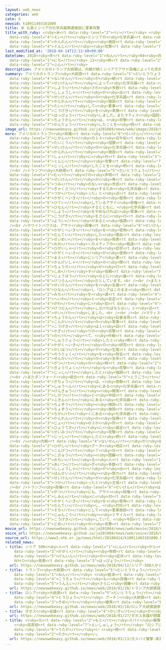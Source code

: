 ```yaml
---
layout: web_news
categories: web
cate: 6
newsid: k10011403101000
title: 米 仏英とシリアの化学兵器関連施設に軍事攻撃
title_with_ruby: <ruby>米<rt data-ruby-level="2">べい</rt></ruby> <ruby>仏<rt data-ruby-level="8">ふつ</rt></ruby><ruby>英<rt
  data-ruby-level="4">えい</rt></ruby>とシリアの<ruby>化学兵器<rt data-ruby-level="4">かがくへいき</rt></ruby><ruby>関連<rt
  data-ruby-level="4">かんれん</rt></ruby><ruby>施設<rt data-ruby-level="7">しせつ</rt></ruby>に<ruby>軍事<rt
  data-ruby-level="4">ぐんじ</rt></ruby><ruby>攻撃<rt data-ruby-level="7">こうげき</rt></ruby>
last_modified_at: '2018-04-14T13:12:00+09:00'
datetime: 2018<ruby>年<rt data-ruby-level="1">ねん</rt></ruby>04<ruby>月<rt data-ruby-level="1">がつ</rt></ruby>14<ruby>日<rt
  data-ruby-level="1">にち</rt></ruby> 13<ruby>時<rt data-ruby-level="2">じ</rt></ruby>12<ruby>分<rt
  data-ruby-level="2">ふん</rt></ruby>
description: アメリカのトランプ大統領は、内戦が続くシリアでアサド政権によって化学兵器が使用され多数の死傷者が出たとして、フランスやイギリスとともにアサド政権の化学兵器の関連施設に対して軍事攻撃を実施したと発表しました。またマティス国防長官は、攻撃はすでに完了したことを明らかにしました。
summary: アメリカのトランプ<ruby>大統領<rt data-ruby-level="5">だいとうりょう</rt></ruby>は、<ruby>内戦<rt
  data-ruby-level="4">ないせん</rt></ruby>が<ruby>続<rt data-ruby-level="4">つづ</rt></ruby>くシリアでアサド<ruby>政権<rt
  data-ruby-level="6">せいけん</rt></ruby>によって<ruby>化学兵器<rt data-ruby-level="4">かがくへいき</rt></ruby>が<ruby>使用<rt
  data-ruby-level="3">しよう</rt></ruby>され<ruby>多数<rt data-ruby-level="2">たすう</rt></ruby>の<ruby>死傷者<rt
  data-ruby-level="6">ししょうしゃ</rt></ruby>が<ruby>出<rt data-ruby-level="1">で</rt></ruby>たとして、フランスやイギリスとともにアサド<ruby>政権<rt
  data-ruby-level="6">せいけん</rt></ruby>の<ruby>化学兵器<rt data-ruby-level="4">かがくへいき</rt></ruby>の<ruby>関連<rt
  data-ruby-level="4">かんれん</rt></ruby><ruby>施設<rt data-ruby-level="7">しせつ</rt></ruby>に<ruby>対<rt
  data-ruby-level="3">たい</rt></ruby>して<ruby>軍事<rt data-ruby-level="4">ぐんじ</rt></ruby><ruby>攻撃<rt
  data-ruby-level="7">こうげき</rt></ruby>を<ruby>実施<rt data-ruby-level="7">じっし</rt></ruby>したと<ruby>発表<rt
  data-ruby-level="3">はっぴょう</rt></ruby>しました。またマティス<ruby>国防<rt data-ruby-level="5">こくぼう</rt></ruby><ruby>長官<rt
  data-ruby-level="4">ちょうかん</rt></ruby>は、<ruby>攻撃<rt data-ruby-level="7">こうげき</rt></ruby>はすでに<ruby>完了<rt
  data-ruby-level="7">かんりょう</rt></ruby>したことを<ruby>明<rt data-ruby-level="2">あき</rt></ruby>らかにしました。
image_url: https://newswebeasy.github.io/ja201804/news/web/image/2018/04/14/K10011403101_1804141229_1804141230_01_03.jpg
more: アメリカのトランプ<ruby>政権<rt data-ruby-level="6">せいけん</rt></ruby>は<ruby>日本<rt data-ruby-level="1">にっぽん</rt></ruby><ruby>時間<rt
  data-ruby-level="2">じかん</rt></ruby>の１４<ruby>日午前<rt data-ruby-level="2">にちごぜん</rt></ruby>、<ruby>対抗<rt
  data-ruby-level="7">たいこう</rt></ruby><ruby>措置<rt data-ruby-level="7">そち</rt></ruby>としてフランス、イギリスとともにアサド<ruby>政権<rt
  data-ruby-level="6">せいけん</rt></ruby>の<ruby>化学兵器<rt data-ruby-level="4">かがくへいき</rt></ruby>の<ruby>関連<rt
  data-ruby-level="4">かんれん</rt></ruby><ruby>施設<rt data-ruby-level="7">しせつ</rt></ruby>３か<ruby>所<rt
  data-ruby-level="3">しょ</rt></ruby>に<ruby>対<rt data-ruby-level="3">たい</rt></ruby>して<ruby>軍事<rt
  data-ruby-level="4">ぐんじ</rt></ruby><ruby>攻撃<rt data-ruby-level="7">こうげき</rt></ruby>を<ruby>実施<rt
  data-ruby-level="7">じっし</rt></ruby>したことを<ruby>明<rt data-ruby-level="2">あき</rt></ruby>らかにしました。<br
  /><br />トランプ<ruby>大統領<rt data-ruby-level="5">だいとうりょう</rt></ruby>は<ruby>国民<rt data-ruby-level="4">こくみん</rt></ruby><ruby>向<rt
  data-ruby-level="3">む</rt></ruby>けの<ruby>声明<rt data-ruby-level="2">せいめい</rt></ruby>で「アサド<ruby>政権<rt
  data-ruby-level="6">せいけん</rt></ruby>が<ruby>再<rt data-ruby-level="5">ふたた</rt></ruby>び、<ruby>罪<rt
  data-ruby-level="5">つみ</rt></ruby>のない<ruby>市民<rt data-ruby-level="4">しみん</rt></ruby>を<ruby>虐殺<rt
  data-ruby-level="7">ぎゃくさつ</rt></ruby>するため<ruby>化学兵器<rt data-ruby-level="4">かがくへいき</rt></ruby>を<ruby>使<rt
  data-ruby-level="3">つか</rt></ruby>った」と<ruby>述<rt data-ruby-level="5">の</rt></ruby>べて<ruby>化学兵器<rt
  data-ruby-level="4">かがくへいき</rt></ruby>の<ruby>使用<rt data-ruby-level="3">しよう</rt></ruby>を<ruby>否定<rt
  data-ruby-level="6">ひてい</rt></ruby>しているアサド<ruby>政権<rt data-ruby-level="6">せいけん</rt></ruby>を<ruby>非難<rt
  data-ruby-level="6">ひなん</rt></ruby>するとともに、<ruby>化学兵器<rt data-ruby-level="4">かがくへいき</rt></ruby>の<ruby>使用<rt
  data-ruby-level="3">しよう</rt></ruby>をやめなければ<ruby>軍事<rt data-ruby-level="4">ぐんじ</rt></ruby><ruby>攻撃<rt
  data-ruby-level="7">こうげき</rt></ruby>をさらに<ruby>行<rt data-ruby-level="2">おこな</rt></ruby>う<ruby>用意<rt
  data-ruby-level="3">ようい</rt></ruby>があると<ruby>強調<rt data-ruby-level="3">きょうちょう</rt></ruby>しました。<br
  /><br />ホワイトハウスは、アサド<ruby>政権<rt data-ruby-level="6">せいけん</rt></ruby>が<ruby>化学兵器<rt
  data-ruby-level="4">かがくへいき</rt></ruby>を<ruby>使用<rt data-ruby-level="3">しよう</rt></ruby>したと<ruby>断定<rt
  data-ruby-level="5">だんてい</rt></ruby>した<ruby>理由<rt data-ruby-level="3">りゆう</rt></ruby>について<ruby>声明<rt
  data-ruby-level="2">せいめい</rt></ruby>を<ruby>発表<rt data-ruby-level="3">はっぴょう</rt></ruby>し、<ruby>多<rt
  data-ruby-level="2">おお</rt></ruby>くのメディアの<ruby>報道<rt data-ruby-level="5">ほうどう</rt></ruby>や<ruby>被害者<rt
  data-ruby-level="7">ひがいしゃ</rt></ruby>の<ruby>症状<rt data-ruby-level="7">しょうじょう</rt></ruby>、それに<ruby>化学兵器<rt
  data-ruby-level="4">かがくへいき</rt></ruby>が<ruby>使用<rt data-ruby-level="3">しよう</rt></ruby>される<ruby>前<rt
  data-ruby-level="2">まえ</rt></ruby>にシリア<ruby>軍<rt data-ruby-level="4">ぐん</rt></ruby>の<ruby>関係者<rt
  data-ruby-level="4">かんけいしゃ</rt></ruby>の<ruby>間<rt data-ruby-level="2">あいだ</rt></ruby>で<ruby>調整<rt
  data-ruby-level="3">ちょうせい</rt></ruby>が<ruby>行<rt data-ruby-level="2">おこな</rt></ruby>われたことを<ruby>示<rt
  data-ruby-level="5">しめ</rt></ruby>す<ruby>信頼<rt data-ruby-level="7">しんらい</rt></ruby>できる<ruby>情報<rt
  data-ruby-level="5">じょうほう</rt></ruby>などに<ruby>基<rt data-ruby-level="7">もと</rt></ruby>づいた<ruby>結論<rt
  data-ruby-level="6">けつろん</rt></ruby>だとしています。<br /><br />またトランプ<ruby>大統領<rt data-ruby-level="5">だいとうりょう</rt></ruby>は、アサド<ruby>政権<rt
  data-ruby-level="6">せいけん</rt></ruby>を<ruby>支援<rt data-ruby-level="7">しえん</rt></ruby>しているロシアとイランを<ruby>非難<rt
  data-ruby-level="6">ひなん</rt></ruby>し「ロシアはこのまま<ruby>暗<rt data-ruby-level="3">くら</rt></ruby>い<ruby>道<rt
  data-ruby-level="2">みち</rt></ruby>を<ruby>選<rt data-ruby-level="4">えら</rt></ruby>ぶのか、<ruby>平和<rt
  data-ruby-level="3">へいわ</rt></ruby>と<ruby>安定<rt data-ruby-level="3">あんてい</rt></ruby>のためわれわれの<ruby>側<rt
  data-ruby-level="4">がわ</rt></ruby>に<ruby>加<rt data-ruby-level="4">くわ</rt></ruby>わるのか<ruby>決断<rt
  data-ruby-level="5">けつだん</rt></ruby>しなければならない」と<ruby>述<rt data-ruby-level="5">の</rt></ruby>べ、ロシアをけん<ruby>制<rt
  data-ruby-level="5">せい</rt></ruby>しました。<br /><br /><br />マティス<ruby>国防<rt data-ruby-level="5">こくぼう</rt></ruby><ruby>長官<rt
  data-ruby-level="4">ちょうかん</rt></ruby>は<ruby>記者会見<rt data-ruby-level="3">きしゃかいけん</rt></ruby>で「<ruby>今回<rt
  data-ruby-level="2">こんかい</rt></ruby>の<ruby>軍事<rt data-ruby-level="4">ぐんじ</rt></ruby><ruby>攻撃<rt
  data-ruby-level="7">こうげき</rt></ruby>は１<ruby>回<rt data-ruby-level="2">かい</rt></ruby><ruby>限<rt
  data-ruby-level="5">かぎ</rt></ruby>りの<ruby>攻撃<rt data-ruby-level="7">こうげき</rt></ruby>だ」と<ruby>述<rt
  data-ruby-level="5">の</rt></ruby>べて、<ruby>作戦<rt data-ruby-level="4">さくせん</rt></ruby>はすでに<ruby>終了<rt
  data-ruby-level="7">しゅうりょう</rt></ruby>したと<ruby>明<rt data-ruby-level="2">あき</rt></ruby>らかにするとともに<ruby>化学兵器<rt
  data-ruby-level="4">かがくへいき</rt></ruby>の<ruby>研究<rt data-ruby-level="3">けんきゅう</rt></ruby><ruby>開発<rt
  data-ruby-level="3">かいはつ</rt></ruby>や<ruby>生産<rt data-ruby-level="4">せいさん</rt></ruby><ruby>能力<rt
  data-ruby-level="5">のうりょく</rt></ruby>を<ruby>除去<rt data-ruby-level="6">じょきょ</rt></ruby>するため<ruby>前回<rt
  data-ruby-level="2">ぜんかい</rt></ruby>の<ruby>去年<rt data-ruby-level="3">きょねん</rt></ruby>４<ruby>月<rt
  data-ruby-level="1">がつ</rt></ruby>の<ruby>時<rt data-ruby-level="2">とき</rt></ruby>よりも<ruby>強力<rt
  data-ruby-level="2">きょうりょく</rt></ruby>な<ruby>攻撃<rt data-ruby-level="7">こうげき</rt></ruby>を<ruby>実施<rt
  data-ruby-level="7">じっし</rt></ruby>したと<ruby>強調<rt data-ruby-level="3">きょうちょう</rt></ruby>しました。<br
  /><br />またダンフォード<ruby>統合<rt data-ruby-level="5">とうごう</rt></ruby><ruby>参謀本部<rt data-ruby-level="7">さんぼうほんぶ</rt></ruby><ruby>議長<rt
  data-ruby-level="4">ぎちょう</rt></ruby>は、<ruby>首都<rt data-ruby-level="3">しゅと</rt></ruby>ダマスカス<ruby>周辺<rt
  data-ruby-level="4">しゅうへん</rt></ruby>にある<ruby>化学兵器<rt data-ruby-level="4">かがくへいき</rt></ruby>の<ruby>研究<rt
  data-ruby-level="3">けんきゅう</rt></ruby><ruby>開発<rt data-ruby-level="3">かいはつ</rt></ruby><ruby>施設<rt
  data-ruby-level="7">しせつ</rt></ruby>と<ruby>中部<rt data-ruby-level="3">ちゅうぶ</rt></ruby>ホムスの<ruby>付近<rt
  data-ruby-level="4">ふきん</rt></ruby>にある<ruby>化学兵器<rt data-ruby-level="4">かがくへいき</rt></ruby>の<ruby>貯蔵<rt
  data-ruby-level="6">ちょぞう</rt></ruby><ruby>施設<rt data-ruby-level="7">しせつ</rt></ruby>、そして<ruby>貯蔵<rt
  data-ruby-level="6">ちょぞう</rt></ruby><ruby>施設<rt data-ruby-level="7">しせつ</rt></ruby>の<ruby>近<rt
  data-ruby-level="2">ちか</rt></ruby>くにある<ruby>化学兵器<rt data-ruby-level="4">かがくへいき</rt></ruby><ruby>関連<rt
  data-ruby-level="4">かんれん</rt></ruby>の<ruby>指揮<rt data-ruby-level="6">しき</rt></ruby><ruby>所<rt
  data-ruby-level="3">じょ</rt></ruby>の３か<ruby>所<rt data-ruby-level="3">しょ</rt></ruby>を<ruby>標的<rt
  data-ruby-level="4">ひょうてき</rt></ruby>に<ruby>選定<rt data-ruby-level="4">せんてい</rt></ruby>し、<ruby>精密<rt
  data-ruby-level="6">せいみつ</rt></ruby><ruby>攻撃<rt data-ruby-level="7">こうげき</rt></ruby>を<ruby>実施<rt
  data-ruby-level="7">じっし</rt></ruby>したと<ruby>明<rt data-ruby-level="2">あき</rt></ruby>らかにしました。<br
  /><br /><ruby>内戦<rt data-ruby-level="4">ないせん</rt></ruby>が<ruby>続<rt data-ruby-level="4">つづ</rt></ruby>くシリアの<ruby>東<rt
  data-ruby-level="2">ひがし</rt></ruby>グータ<ruby>地区<rt data-ruby-level="3">ちく</rt></ruby>では<ruby>今月<rt
  data-ruby-level="2">こんげつ</rt></ruby>７<ruby>日<rt data-ruby-level="1">にち</rt></ruby>、<ruby>呼吸<rt
  data-ruby-level="6">こきゅう</rt></ruby><ruby>困難<rt data-ruby-level="6">こんなん</rt></ruby>に<ruby>陥<rt
  data-ruby-level="7">おちい</rt></ruby>る<ruby>人<rt data-ruby-level="1">ひと</rt></ruby>が<ruby>相次<rt
  data-ruby-level="3">あいつ</rt></ruby>ぎ<ruby>多数<rt data-ruby-level="2">たすう</rt></ruby>の<ruby>死傷者<rt
  data-ruby-level="6">ししょうしゃ</rt></ruby>が<ruby>出<rt data-ruby-level="1">で</rt></ruby>ていて、<ruby>反政府<rt
  data-ruby-level="5">はんせいふ</rt></ruby><ruby>勢力<rt data-ruby-level="5">せいりょく</rt></ruby>はアサド<ruby>政権<rt
  data-ruby-level="6">せいけん</rt></ruby>が<ruby>化学兵器<rt data-ruby-level="4">かがくへいき</rt></ruby>を<ruby>使<rt
  data-ruby-level="3">つか</rt></ruby>ったと<ruby>主張<rt data-ruby-level="5">しゅちょう</rt></ruby>しています。<br
  /><br />トランプ<ruby>政権<rt data-ruby-level="6">せいけん</rt></ruby>は<ruby>去年<rt data-ruby-level="3">きょねん</rt></ruby>４<ruby>月<rt
  data-ruby-level="1">がつ</rt></ruby>にも、アサド<ruby>政権<rt data-ruby-level="6">せいけん</rt></ruby>が<ruby>市民<rt
  data-ruby-level="4">しみん</rt></ruby>に<ruby>対<rt data-ruby-level="3">たい</rt></ruby>し<ruby>化学兵器<rt
  data-ruby-level="4">かがくへいき</rt></ruby>を<ruby>使用<rt data-ruby-level="3">しよう</rt></ruby>したと<ruby>断定<rt
  data-ruby-level="5">だんてい</rt></ruby>し、<ruby>対抗<rt data-ruby-level="7">たいこう</rt></ruby><ruby>措置<rt
  data-ruby-level="7">そち</rt></ruby>として<ruby>軍事施設<rt data-ruby-level="7">ぐんじしせつ</rt></ruby>を<ruby>巡航<rt
  data-ruby-level="7">じゅんこう</rt></ruby><ruby>ミサイル<rt data-ruby-level="7">みさいる</rt></ruby>で<ruby>攻撃<rt
  data-ruby-level="7">こうげき</rt></ruby>していて、<ruby>今回<rt data-ruby-level="2">こんかい</rt></ruby>が２<ruby>度目<rt
  data-ruby-level="3">どめ</rt></ruby>の<ruby>攻撃<rt data-ruby-level="7">こうげき</rt></ruby>となります。
movie_url: https://newswebeasy.github.io/ja201804/news/web/movie/2018/04/14/k10011403101_201804141229_201804141230.mp4
voice_url: https://newswebeasy.github.io/ja201804/news/web/voice/2018/04/14/k10011403101_201804141229_201804141230.mp3
source_url: https://www3.nhk.or.jp/news/html/20180414/k10011403101000.html
related_news:
- title: シリア 500<ruby>人<rt data-ruby-level="1">にん</rt></ruby>から<ruby>有毒<rt data-ruby-level="4">ゆうどく</rt></ruby>な<ruby>化学<rt
    data-ruby-level="3">かがく</rt></ruby><ruby>物質<rt data-ruby-level="5">ぶっしつ</rt></ruby>が<ruby>原因<rt
    data-ruby-level="5">げんいん</rt></ruby>の<ruby>症状<rt data-ruby-level="7">しょうじょう</rt></ruby>
    ＷＨＯ<ruby>発表<rt data-ruby-level="3">はっぴょう</rt></ruby>
  url: https://newswebeasy.github.io/news/web/2018/04/12/シリア-500人から有毒な化学物質が原因の症状-WHO発表
- title: トランプ<ruby>大統領<rt data-ruby-level="5">だいとうりょう</rt></ruby><ruby>就任<rt data-ruby-level="6">しゅうにん</rt></ruby>１<ruby>年<rt
    data-ruby-level="1">ねん</rt></ruby> <ruby>経済<rt data-ruby-level="6">けいざい</rt></ruby><ruby>好調<rt
    data-ruby-level="4">こうちょう</rt></ruby>も<ruby>政権<rt data-ruby-level="6">せいけん</rt></ruby><ruby>運営<rt
    data-ruby-level="5">うんえい</rt></ruby>さらに<ruby>困難<rt data-ruby-level="6">こんなん</rt></ruby>か
  url: https://newswebeasy.github.io/news/web/2018/01/20/トランプ大統領就任1年-経済好調も政権運営さらに困難か
- title: ロシア<ruby>大統領<rt data-ruby-level="5">だいとうりょう</rt></ruby><ruby>選挙<rt data-ruby-level="4">せんきょ</rt></ruby>きょう<ruby>投票<rt
    data-ruby-level="4">とうひょう</rt></ruby> プーチン<ruby>大統領<rt data-ruby-level="5">だいとうりょう</rt></ruby>４<ruby>期目<rt
    data-ruby-level="3">きめ</rt></ruby><ruby>確実<rt data-ruby-level="5">かくじつ</rt></ruby>
  url: https://newswebeasy.github.io/news/web/2018/03/18/ロシア大統領選挙きょう投票-プーチン大統領4期目確実
- title: ダボス<ruby>会議<rt data-ruby-level="4">かいぎ</rt></ruby>が<ruby>閉幕<rt data-ruby-level="6">へいまく</rt></ruby>
  url: https://newswebeasy.github.io/news/web/2018/01/27/ダボス会議が閉幕
- title: <ruby>元<rt data-ruby-level="2">もと</rt></ruby>スパイ<ruby>襲撃<rt data-ruby-level="7">しゅうげき</rt></ruby>
    <ruby>英首相<rt data-ruby-level="7">えいしゅしょう</rt></ruby>「ロシアに<ruby>責任<rt data-ruby-level="5">せきにん</rt></ruby>ある<ruby>疑<rt
    data-ruby-level="6">うたが</rt></ruby>い <ruby>極<rt data-ruby-level="7">きわ</rt></ruby>めて<ruby>高<rt
    data-ruby-level="2">たか</rt></ruby>い」
  url: https://newswebeasy.github.io/news/web/2018/03/13/元スパイ襲撃-英首相ロシアに責任ある疑い-極めて高い
...
```

